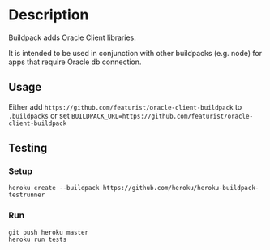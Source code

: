# Description

Buildpack adds Oracle Client libraries.

It is intended to be used in conjunction with other buildpacks (e.g. node) for apps that require Oracle db connection.

## Usage

Either add `https://github.com/featurist/oracle-client-buildpack` to `.buildpacks` or set `BUILDPACK_URL=https://github.com/featurist/oracle-client-buildpack`

## Testing

### Setup

```
heroku create --buildpack https://github.com/heroku/heroku-buildpack-testrunner
```

### Run

```
git push heroku master
heroku run tests
```
